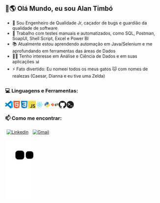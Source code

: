 ## :wave::earth_americas: Olá Mundo, eu sou Alan Timbó


- :bug: Sou Engenheiro de Qualidade Jr, caçador de bugs e guardião da qualidade de software
- :wrench: Trabalho com testes manuais e automatizados, como SQL, Postman, SoapUI, Shell Script, Excel e Power BI
- :books: Atualmente estou aprendendo automação em Java/Selenium e me aprofundando em ferramentas das áreas de Dados
- 👨‍🔬 Tenho interesse em Análise e Ciência de Dados e em suas aplicações 📊
- :zap: Fato divertido: Eu nomeei todos os meus gatos :cat: com nomes de realezas (Caesar, Dianna e eu tive uma Zelda) 

##

### :computer: Linguagens e Ferramentas:

<div style="display: inline_block">
<img align="left" alt="Visual Studio Code" height="25px" width="25px" src="https://raw.githubusercontent.com/github/explore/80688e429a7d4ef2fca1e82350fe8e3517d3494d/topics/visual-studio-code/visual-studio-code.png" />
<img align="left" alt="HTML5" height="25px" width="25px" src="https://raw.githubusercontent.com/devicons/devicon/master/icons/html5/html5-original.svg">
<img align="left" alt="CSS3" height="25px" width="25px" src="https://raw.githubusercontent.com/devicons/devicon/master/icons/css3/css3-original.svg">
<img align="left" alt="JavaScript" height="25px" width="25px" src="https://raw.githubusercontent.com/github/explore/80688e429a7d4ef2fca1e82350fe8e3517d3494d/topics/javascript/javascript.png" />
<img align="left" alt="React" height="25px" width="25px" src="https://raw.githubusercontent.com/github/explore/80688e429a7d4ef2fca1e82350fe8e3517d3494d/topics/react/react.png" />
<img align="left" alt="Python" height="25px" width="25px" src="https://raw.githubusercontent.com/github/explore/80688e429a7d4ef2fca1e82350fe8e3517d3494d/topics/python/python.png" />
<img align="left" alt="Git" height="25px" width="25px" src="https://raw.githubusercontent.com/github/explore/80688e429a7d4ef2fca1e82350fe8e3517d3494d/topics/git/git.png" />
<img align="left" alt="GitHub" height="25px" width="25px" src="https://raw.githubusercontent.com/github/explore/78df643247d429f6cc873026c0622819ad797942/topics/github/github.png" />
<img align="left" alt="Terminal" height="25px" width="25px" src="https://raw.githubusercontent.com/github/explore/80688e429a7d4ef2fca1e82350fe8e3517d3494d/topics/terminal/terminal.png" />
</div>

<br>

##

### :mailbox: Como me encontrar:
<p>
 <a href="https://www.linkedin.com/in/alantimbo/" target="_blank" rel="noopener noreferrer"> <img src="https://img.shields.io/badge/LinkedIn-0077B5?style=for-the-badge&logo=linkedin&logoColor=white" alt="Linkedin" height="20" style="vertical-align:top; margin:5px"></a>
 <a href="mailto:alancorreiatimbo@gmail.com"> <img src="https://img.shields.io/badge/Gmail-D14836?style=for-the-badge&logo=gmail&logoColor=white" alt="Gmail" height="20" style="vertical-align:top; margin:5px"></a>
</p>

  ![Snake animation](https://github.com/alantimb/alantimb/blob/output/github-contribution-grid-snake.svg)

<!---
alantimb/alantimb is a ✨ special ✨ repository because its `README.md` (this file) appears on your GitHub profile.
You can click the Preview link to take a look at your changes.
--->

